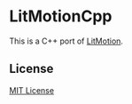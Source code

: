 # LitMotionCpp

This is a C++ port of [LitMotion](https://github.com/AnnulusGames/LitMotion).

## License

[MIT License](LICENSE)
